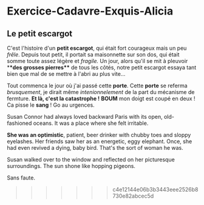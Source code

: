 # Exercice-Cadavre-Exquis-Alicia

## Le petit escargot

C'est l'histoire d'un **petit escargot**, qui était fort courageux mais un peu _frêle_. Depuis tout petit, il portait sa maisonnette sur son dos, qui était somme toute assez légère et _fragile._
Un jour, alors qu'il se mit à pleuvoir \***\*des grosses pierres\*\*** de tous les côtés, notre petit escargot essaya tant bien que mal de se mettre à l'abri au plus vite...

Tout commenca le jour où j'ai passé cette **porte**.
Cette **porte** se referma _brusquement_, je dirait même _intenionnelement_ de la part du mécanisme de fermture.
**Et là, c'est la catastrophe !**
**BOUM** mon doigt est coupé en deux ! Ca pisse le **sang** ! Go au urgences.

Susan Connor had always loved backward Paris with its open, old-fashioned oceans. It was a place where she felt irritable.

**She was an optimistic**, patient, beer drinker with chubby toes and sloppy eyelashes. Her friends saw her as an energetic, eggy elephant. Once, she had even revived a dying, baby bird. That's the sort of woman he was.

Susan walked over to the window and reflected on her picturesque surroundings. The sun shone like hopping pigeons.

Sans faute.

> > > > > > > c4e12144e06b3b3443eee2526b8730e82abcec5d
